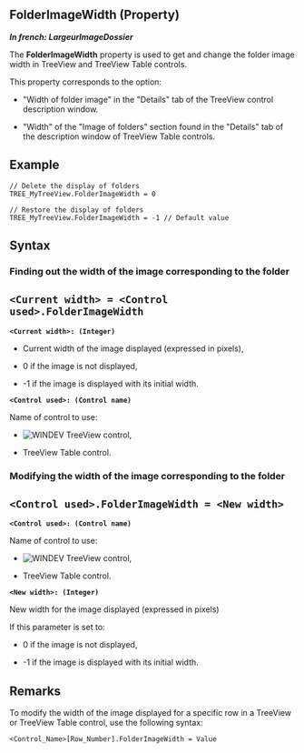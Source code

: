 


## FolderImageWidth (Property)

***In french: LargeurImageDossier***
	



<a name="XUse"></a>
<a name="Use"></a>
<a name="description"></a>
The **FolderImageWidth** property is used to get and change the folder image width in TreeView and TreeView Table controls.

This property corresponds to the option: 

- "Width of folder image" in the "Details" tab of the TreeView control description window. 

- "Width" of the "Image of folders" section found in the "Details" tab of the description window of TreeView Table controls. 





<a name="Example1"></a>
<a name="sample_code"></a>

## Example


```wl
// Delete the display of folders
TREE_MyTreeView.FolderImageWidth = 0

// Restore the display of folders
TREE_MyTreeView.FolderImageWidth = -1 // Default value
```

<a name="XSYNTAX"></a>

## Syntax
<a name="SYNTAX1"></a>

### Finding out the width of the image corresponding to the folder

`<Current width> = <Control used>.FolderImageWidth`
---

**`<Current width>: (Integer)`**



- Current width of the image displayed (expressed in pixels),

- 0 if the image is not displayed,

- -1 if the image is displayed with its initial width. 




**`<Control used>: (Control name)`**

Name of control to use:

- ![WINDEV](https://doc.pcsoft.fr/ext/images/us/WD.png) TreeView control, 

- TreeView Table control. 





<a name="SYNTAX2"></a>

### Modifying the width of the image corresponding to the folder

`<Control used>.FolderImageWidth = <New width>`
---

**`<Control used>: (Control name)`**

Name of control to use:

- ![WINDEV](https://doc.pcsoft.fr/ext/images/us/WD.png) TreeView control,

- TreeView Table control. 




**`<New width>: (Integer)`**

New width for the image displayed (expressed in pixels)

If this parameter is set to: 

- 0 if the image is not displayed,

- -1 if the image is displayed with its initial width.






<a name="NOTE0"></a>
<a name="NOTE0_1"></a>

## Remarks
To modify the width of the image displayed for a specific row in a TreeView or TreeView Table control, use the following syntax:

```txt
<Control_Name>[Row_Number].FolderImageWidth = Value
```



